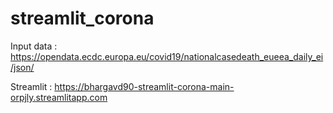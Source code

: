 # streamlit_corona

Input data : https://opendata.ecdc.europa.eu/covid19/nationalcasedeath_eueea_daily_ei/json/

Streamlit : https://bhargavd90-streamlit-corona-main-orpjly.streamlitapp.com
